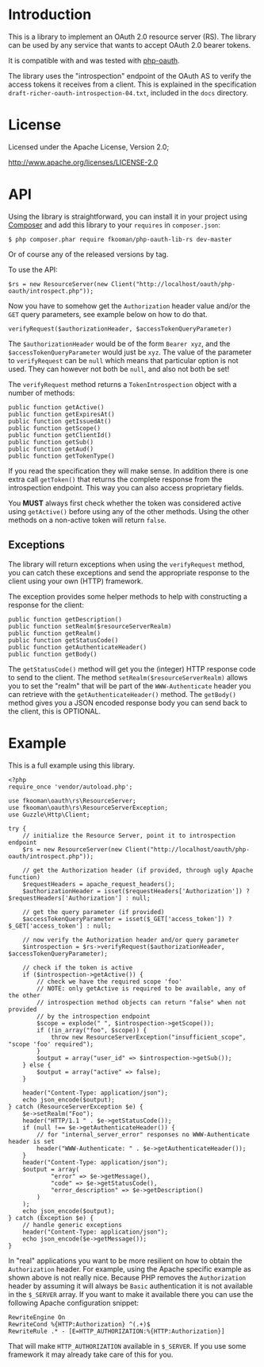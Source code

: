 # Introduction
This is a library to implement an OAuth 2.0 resource server (RS). The library
can be used by any service that wants to accept OAuth 2.0 bearer tokens.

It is compatible with and was tested with 
[php-oauth](https://github.com/fkooman/php-oauth).

The library uses the "introspection" endpoint of the OAuth AS to verify the 
access tokens it receives from a client. This is explained in the specification
`draft-richer-oauth-introspection-04.txt`, included in the `docs` directory.

# License
Licensed under the Apache License, Version 2.0;

   http://www.apache.org/licenses/LICENSE-2.0

# API
Using the library is straightforward, you can install it in your project using
[Composer](http://www.getcomposer.org) and add this library to your `requires`
in `composer.json`:

    $ php composer.phar require fkooman/php-oauth-lib-rs dev-master

Or of course any of the released versions by tag.

To use the API:

    $rs = new ResourceServer(new Client("http://localhost/oauth/php-oauth/introspect.php"));

Now you have to somehow get the `Authorization` header value and/or the `GET` 
query parameters, see example below on how to do that.

    verifyRequest($authorizationHeader, $accessTokenQueryParameter)

The `$authorizationHeader` would be of the form `Bearer xyz`, and the 
`$accessTokenQueryParameter` would just be `xyz`. The value of the parameter to
`verifyRequest` can be `null` which means that particular option is not used. 
They can however not both be `null`, and also not both be set!

The `verifyRequest` method returns a `TokenIntrospection` object with a number
of methods:

    public function getActive()
    public function getExpiresAt()
    public function getIssuedAt()
    public function getScope()
    public function getClientId()
    public function getSub()
    public function getAud()
    public function getTokenType()

If you read the specification they will make sense. In addition there is one 
extra call `getToken()` that returns the complete response from the 
introspection endpoint. This way you can also access proprietary fields.

You **MUST** always first check whether the token was considered active using
`getActive()` before using any of the other methods. Using the other methods on
a non-active token will return `false`.

## Exceptions
The library will return exceptions when using the `verifyRequest` method, you
can catch these exceptions and send the appropriate response to the client
using your own (HTTP) framework.

The exception provides some helper methods to help with constructing a response
for the client:

    public function getDescription()
    public function setRealm($resourceServerRealm)
    public function getRealm()
    public function getStatusCode()
    public function getAuthenticateHeader()
    public function getBody()

The `getStatusCode()` method will get you the (integer) HTTP response code
to send to the client. The method `setRealm($resourceServerRealm)` allows you 
to set the "realm" that will be part of the `WWW-Authenticate` header you can
retrieve with the `getAuthenticateHeader()` method. The `getBody()` method 
gives you a JSON encoded response body you can send back to the client, this is 
OPTIONAL.

# Example
This is a full example using this library.

    <?php
    require_once 'vendor/autoload.php';

    use fkooman\oauth\rs\ResourceServer;
    use fkooman\oauth\rs\ResourceServerException;
    use Guzzle\Http\Client;

    try {
        // initialize the Resource Server, point it to introspection endpoint
        $rs = new ResourceServer(new Client("http://localhost/oauth/php-oauth/introspect.php"));

        // get the Authorization header (if provided, through ugly Apache function)
        $requestHeaders = apache_request_headers();
        $authorizationHeader = isset($requestHeaders['Authorization']) ? $requestHeaders['Authorization'] : null;

        // get the query parameter (if provided)
        $accessTokenQueryParameter = isset($_GET['access_token']) ? $_GET['access_token'] : null;

        // now verify the Authorization header and/or query parameter
        $introspection = $rs->verifyRequest($authorizationHeader, $accessTokenQueryParameter);

        // check if the token is active
        if ($introspection->getActive()) {
            // check we have the required scope 'foo'
            // NOTE: only getActive is required to be available, any of the other
            // introspection method objects can return "false" when not provided
            // by the introspection endpoint
            $scope = explode(" ", $introspection->getScope());
            if (!in_array("foo", $scope)) {
                throw new ResourceServerException("insufficient_scope", "scope 'foo' required");
            }
            $output = array("user_id" => $introspection->getSub());
        } else {
            $output = array("active" => false);
        }

        header("Content-Type: application/json");
        echo json_encode($output);
    } catch (ResourceServerException $e) {
        $e->setRealm("Foo");
        header("HTTP/1.1 " . $e->getStatusCode());
        if (null !== $e->getAuthenticateHeader()) {
            // for "internal_server_error" responses no WWW-Authenticate header is set
            header("WWW-Authenticate: " . $e->getAuthenticateHeader());
        }
        header("Content-Type: application/json");
        $output = array(
                "error" => $e->getMessage(),
                "code" => $e->getStatusCode(),
                "error_description" => $e->getDescription()
            )
        );
        echo json_encode($output);
    } catch (Exception $e) {
        // handle generic exceptions
        header("Content-Type: application/json");
        echo json_encode($e->getMessage());
    }

In "real" applications you want to be more resilient on how to obtain the 
`Authorization` header. For example, using the Apache specific example as shown
above is not really nice. Because PHP removes the `Authorization` header by 
assuming it will always be `Basic` authentication it is not available in the 
`$_SERVER` array. If you want to make it available there you can use the 
following Apache configuration snippet:

    RewriteEngine On
    RewriteCond %{HTTP:Authorization} ^(.+)$
    RewriteRule .* - [E=HTTP_AUTHORIZATION:%{HTTP:Authorization}]

That will make `HTTP_AUTHORIZATION` available in `$_SERVER`. If you use some
framework it may already take care of this for you.
